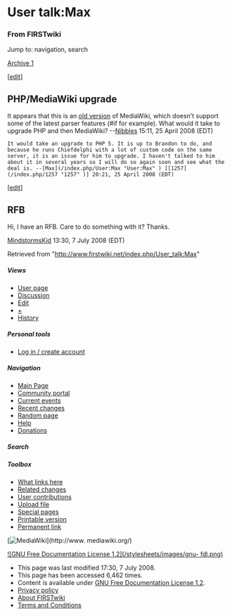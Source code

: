 # User talk:Max

### From FIRSTwiki

Jump to: navigation, search

[Archive 1](/index.php/User_talk:Max/Archive_1 "User talk:Max/Archive 1" )

[[edit](/index.php?title=User_talk:Max&action=edit&section=1 "Edit section:
PHP/MediaWiki upgrade" )]

##  PHP/MediaWiki upgrade

It appears that this is an [old version](/index.php/Special:Version
"Special:Version" ) of MediaWiki, which doesn't support some of the latest
parser features (#if for example). What would it take to upgrade PHP and then
MediaWiki? --[Nibbles](/index.php?title=User:Nibbles&action=edit
"User:Nibbles" ) 15:11, 25 April 2008 (EDT)

    It would take an upgrade to PHP 5. It is up to Brandon to do, and because he runs Chiefdelphi with a lot of custom code on the same server, it is an issue for him to upgrade. I haven't talked to him about it in several years so I will do so again soon and see what the deal is. --[Max](/index.php/User:Max "User:Max" ) [[1257](/index.php/1257 "1257" )] 20:21, 25 April 2008 (EDT) 

[[edit](/index.php?title=User_talk:Max&action=edit&section=2 "Edit section:
RFB" )]

##  RFB

Hi, I have an RFB. Care to do something with it? Thanks.

[MindstormsKid](/index.php/User:MindstormsKid "User:MindstormsKid" ) 13:30, 7
July 2008 (EDT)

Retrieved from "<http://www.firstwiki.net/index.php/User_talk:Max>"

##### Views

  * [User page](/index.php/User:Max)
  * [Discussion](/index.php/User_talk:Max)
  * [Edit](/index.php?title=User_talk:Max&action=edit)
  * [+](/index.php?title=User_talk:Max&action=edit&section=new)
  * [History](/index.php?title=User_talk:Max&action=history)

##### Personal tools

  * [Log in / create account](/index.php?title=Special:Userlogin&returnto=User_talk:Max)

[](/index.php/Main_Page "Main Page" )

##### Navigation

  * [Main Page](/index.php/Main_Page)
  * [Community portal](/index.php/FIRSTwiki:Community_portal)
  * [Current events](/index.php/Current_events)
  * [Recent changes](/index.php/Special:Recentchanges)
  * [Random page](/index.php/Special:Random)
  * [Help](/index.php/Help:Contents)
  * [Donations](/index.php/FIRSTwiki:Site_support)

##### Search



##### Toolbox

  * [What links here](/index.php/Special:Whatlinkshere/User_talk:Max)
  * [Related changes](/index.php/Special:Recentchangeslinked/User_talk:Max)
  * [User contributions](/index.php/Special:Contributions/Max)
  * [Upload file](/index.php/Special:Upload)
  * [Special pages](/index.php/Special:Specialpages)
  * [Printable version](/index.php?title=User_talk:Max&printable=yes)
  * [Permanent link](/index.php?title=User_talk:Max&oldid=68532)

[![MediaWiki](/skins/common/images/poweredby_mediawiki_88x31.png)](http://www.
mediawiki.org/)

[![GNU Free Documentation License 1.2](/stylesheets/images/gnu-
fdl.png)](http://www.gnu.org/copyleft/fdl.html)

  * This page was last modified 17:30, 7 July 2008.
  * This page has been accessed 6,462 times.
  * Content is available under [GNU Free Documentation License 1.2](http://www.gnu.org/copyleft/fdl.html "http://www.gnu.org/copyleft/fdl.html" ).
  * [Privacy policy](/index.php/FIRSTwiki:Privacy_policy "FIRSTwiki:Privacy policy" )
  * [About FIRSTwiki](/index.php/FIRSTwiki:About "FIRSTwiki:About" )
  * [Terms and Conditions](/index.php/FIRSTwiki:Terms_and_conditions "FIRSTwiki:Terms and conditions" )

